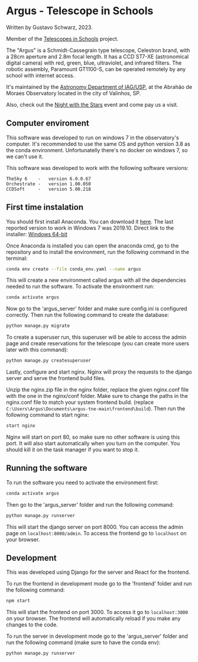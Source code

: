 # Argus - Telescope in Schools

Written by Gustavo Schwarz, 2023.

Member of the [Telescopes in Schools](http://www.telescopiosnaescola.pro.br/) project.

The "Argus" is a Schmidt-Cassegrain type telescope, Celestron brand, with a 28cm aperture and 2.8m focal length. It has a CCD ST7-XE (astronomical digital camera) with red, green, blue, ultraviolet, and infrared filters. The robotic assembly, Paramount GT1100-S, can be operated remotely by any school with internet access.

It's maintained by the [Astronomy Department of IAG/USP](https://www.iag.usp.br/astronomia), at the Abrahão de Moraes Observatory located in the city of Valinhos, SP.

Also, check out the [Night with the Stars](http://www.telescopiosnaescola.pro.br/argus/noite_com_as_estrelas.php) event and come pay us a visit.

## Computer enviroment

This software was developed to run on windows 7 in the observatory's computer. It's recommended to use the same OS and python version 3.8 as the conda environment. Unfortunatelly there's no docker on windows 7, so we can't use it.

This software was developed to work with the following software versions:

```
TheSky 6    -   version 6.0.0.67
Orchestrate -   version 1.00.050
CCDSoft     -   version 5.00.218
```

## First time instalation

You should first install Anaconda. You can download it [here](https://repo.anaconda.com/archive/). The last reported version to work in Windows 7 was 2019.10. 
Direct link to the installer: [Windows 64-bit](https://repo.anaconda.com/archive/Anaconda3-2019.10-Windows-x86_64.exe)

Once Anaconda is installed you can open the anaconda cmd, go to the repository and to install the environment, run the following command in the terminal:

```bash
conda env create --file conda_env.yaml --name argus
```

This will create a new environment called argus with all the dependencies needed to run the software. To activate the environment run:

```bash
conda activate argus
```

Now go to the 'argus_server' folder and make sure config.ini is configured correctly. Then run the following command to create the database:

```bash
python manage.py migrate
```

To create a superuser run, this superuser will be able to access the admin page and create reservations for the telescope (you can create more users later with this command):

```bash
python manage.py createsuperuser
```

Lastly, configure and start nginx. Nginx will proxy the requests to the django server and serve the frontend build files. 

Unzip the nginx.zip file in the nginx folder, replace the given nginx.conf file with the one in the nginx/conf folder. Make sure to change the paths in the nginx.conf file to match your system frontend build. (replace ```C:\Users\Argus\Documents\argus-tne-main\frontend\build```). Then run the following command to start nginx:

```bash
start nginx
```

Nginx will start on port 80, so make sure no other software is using this port. It will also start automatically when you turn on the computer. You should kill it on the task manager if you want to stop it.

## Running the software

To run the software you need to activate the environment first:

```bash
conda activate argus
```

Then go to the 'argus_server' folder and run the following command:

```bash
python manage.py runserver
```

This will start the django server on port 8000. You can access the admin page on ```localhost:8000/admin```. To access the frontend go to ```localhost``` on your browser.

## Development

This was developed using Django for the server and React for the frontend. 

To run the frontend in development mode go to the 'frontend' folder and run the following command:

```bash
npm start
```

This will start the frontend on port 3000. To access it go to ```localhost:3000``` on your browser. The frontend will automatically reload if you make any changes to the code.

To run the server in development mode go to the 'argus_server' folder and run the following command (make sure to have the conda env):

```bash
python manage.py runserver
```
